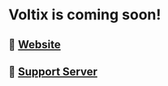 # Voltix is coming soon!
## 📌 [Website](https://voltix.celebimew.net)
## 📌 [Support Server](https://discord.gg/aN3q6dN74j)
